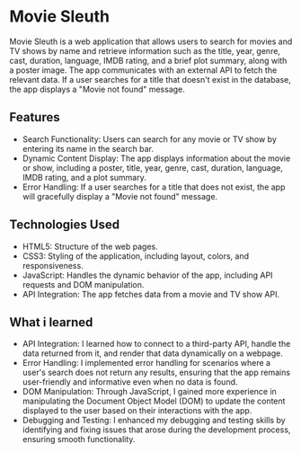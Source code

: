 # Movie Sleuth

Movie Sleuth is a web application that allows users to search for movies and TV shows by name and retrieve information such as the title, year, genre, cast, duration, language, IMDB rating, and a brief plot summary, along with a poster image. The app communicates with an external API to fetch the relevant data. If a user searches for a title that doesn't exist in the database, the app displays a "Movie not found" message.

## Features
- Search Functionality: Users can search for any movie or TV show by entering its name in the search bar.
- Dynamic Content Display: The app displays information about the movie or show, including a poster, title, year, genre, cast, duration, language, IMDB rating, and a plot summary.
- Error Handling: If a user searches for a title that does not exist, the app will gracefully display a "Movie not found" message.

## Technologies Used
- HTML5: Structure of the web pages.
- CSS3: Styling of the application, including layout, colors, and responsiveness.
- JavaScript: Handles the dynamic behavior of the app, including API requests and DOM manipulation.
- API Integration: The app fetches data from a movie and TV show API.

## What i learned
- API Integration: I learned how to connect to a third-party API, handle the data returned from it, and render that data dynamically on a webpage.
- Error Handling: I implemented error handling for scenarios where a user's search does not return any results, ensuring that the app remains user-friendly and informative even when no data is found.
- DOM Manipulation: Through JavaScript, I gained more experience in manipulating the Document Object Model (DOM) to update the content displayed to the user based on their interactions with the app.
- Debugging and Testing: I enhanced my debugging and testing skills by identifying and fixing issues that arose during the development process, ensuring smooth functionality.
